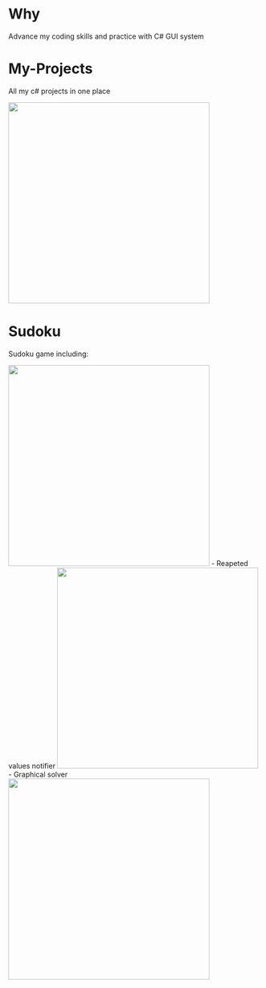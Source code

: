 # Why
Advance my coding skills and practice with C# GUI system

# My-Projects
All my c# projects in one place

<img src="https://user-images.githubusercontent.com/58009020/82718018-9109d180-9ca8-11ea-80bc-5d29a74f5219.png" width = "400"/>

# Sudoku
Sudoku game including:

<img src="https://user-images.githubusercontent.com/58009020/82718359-bb5c8e80-9caa-11ea-8824-871e558a37b0.png" width = "400"/>
 - Reapeted values notifier 

<img src="https://user-images.githubusercontent.com/58009020/82718333-91a36780-9caa-11ea-8f6c-965a0b2668a9.png" width = "400"/>
 - Graphical solver

<img src="https://user-images.githubusercontent.com/58009020/82718475-65d4b180-9cab-11ea-9dff-c9cb119ac2dd.png" width = "400"/>

